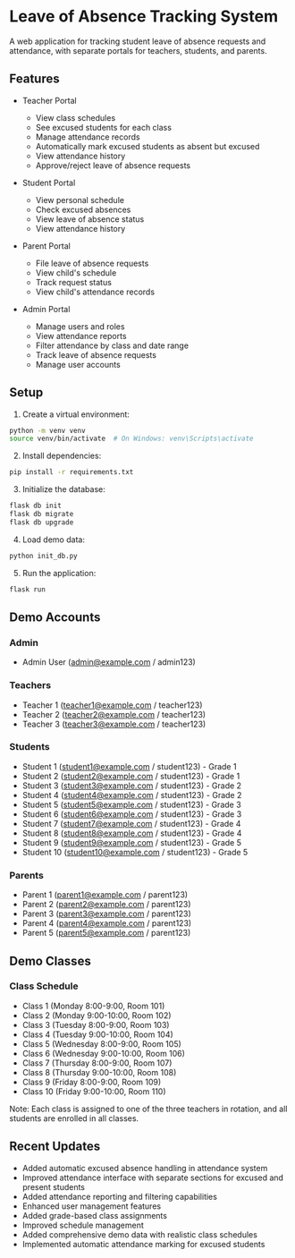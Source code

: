 # Leave of Absence Tracking System

A web application for tracking student leave of absence requests and attendance, with separate portals for teachers, students, and parents.

## Features

- Teacher Portal
  - View class schedules
  - See excused students for each class
  - Manage attendance records
  - Automatically mark excused students as absent but excused
  - View attendance history
  - Approve/reject leave of absence requests

- Student Portal
  - View personal schedule
  - Check excused absences
  - View leave of absence status
  - View attendance history

- Parent Portal
  - File leave of absence requests
  - View child's schedule
  - Track request status
  - View child's attendance records

- Admin Portal
  - Manage users and roles
  - View attendance reports
  - Filter attendance by class and date range
  - Track leave of absence requests
  - Manage user accounts

## Setup

1. Create a virtual environment:
```bash
python -m venv venv
source venv/bin/activate  # On Windows: venv\Scripts\activate
```

2. Install dependencies:
```bash
pip install -r requirements.txt
```

3. Initialize the database:
```bash
flask db init
flask db migrate
flask db upgrade
```

4. Load demo data:
```bash
python init_db.py
```

5. Run the application:
```bash
flask run
```

## Demo Accounts

### Admin
- Admin User (admin@example.com / admin123)

### Teachers
- Teacher 1 (teacher1@example.com / teacher123)
- Teacher 2 (teacher2@example.com / teacher123)
- Teacher 3 (teacher3@example.com / teacher123)

### Students
- Student 1 (student1@example.com / student123) - Grade 1
- Student 2 (student2@example.com / student123) - Grade 1
- Student 3 (student3@example.com / student123) - Grade 2
- Student 4 (student4@example.com / student123) - Grade 2
- Student 5 (student5@example.com / student123) - Grade 3
- Student 6 (student6@example.com / student123) - Grade 3
- Student 7 (student7@example.com / student123) - Grade 4
- Student 8 (student8@example.com / student123) - Grade 4
- Student 9 (student9@example.com / student123) - Grade 5
- Student 10 (student10@example.com / student123) - Grade 5

### Parents
- Parent 1 (parent1@example.com / parent123)
- Parent 2 (parent2@example.com / parent123)
- Parent 3 (parent3@example.com / parent123)
- Parent 4 (parent4@example.com / parent123)
- Parent 5 (parent5@example.com / parent123)

## Demo Classes

### Class Schedule
- Class 1 (Monday 8:00-9:00, Room 101)
- Class 2 (Monday 9:00-10:00, Room 102)
- Class 3 (Tuesday 8:00-9:00, Room 103)
- Class 4 (Tuesday 9:00-10:00, Room 104)
- Class 5 (Wednesday 8:00-9:00, Room 105)
- Class 6 (Wednesday 9:00-10:00, Room 106)
- Class 7 (Thursday 8:00-9:00, Room 107)
- Class 8 (Thursday 9:00-10:00, Room 108)
- Class 9 (Friday 8:00-9:00, Room 109)
- Class 10 (Friday 9:00-10:00, Room 110)

Note: Each class is assigned to one of the three teachers in rotation, and all students are enrolled in all classes.

## Recent Updates

- Added automatic excused absence handling in attendance system
- Improved attendance interface with separate sections for excused and present students
- Added attendance reporting and filtering capabilities
- Enhanced user management features
- Added grade-based class assignments
- Improved schedule management
- Added comprehensive demo data with realistic class schedules
- Implemented automatic attendance marking for excused students